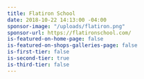 ```yaml
---
title: Flatiron School
date: 2018-10-22 14:13:00 -04:00
sponsor-image: "/uploads/flatiron.png"
sponsor-url: https://flatironschool.com/
is-featured-on-home-page: false
is-featured-on-shops-galleries-page: false
is-first-tier: false
is-second-tier: true
is-third-tier: false
---
```


